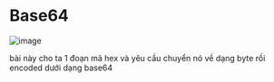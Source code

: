 # Base64

![image](https://github.com/user-attachments/assets/942ec7d9-ddf7-47c2-a74e-7005bc43a65c)

bài này cho ta 1 đoạn mã hex và yêu cầu chuyển nó về dạng byte rồi encoded dưới dạng base64
